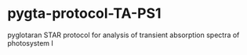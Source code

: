 # pygta-protocol-TA-PS1
pyglotaran STAR protocol for analysis of transient absorption spectra of photosystem I
